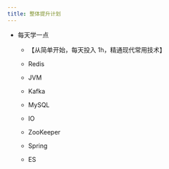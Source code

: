 ```yaml
---
title: 整体提升计划
---
```


- 每天学一点
	 - 【从简单开始，每天投入 1h，精通现代常用技术】

	 - Redis

	 - JVM

	 - Kafka

	 - MySQL

	 - IO

	 - ZooKeeper

	 - Spring

	 - ES
